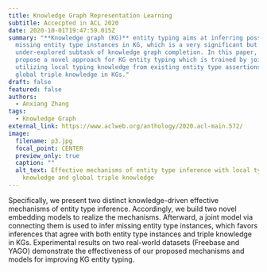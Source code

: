 ```yaml
---
title: Knowledge Graph Representation Learning
subtitle: Accecpted in ACL 2020
date: 2020-10-01T19:47:59.015Z
summary: "**Knowledge graph (KG)** entity typing aims at inferring possible
  missing entity type instances in KG, which is a very significant but still
  under-explored subtask of knowledge graph completion. In this paper, we
  propose a novel approach for KG entity typing which is trained by jointly
  utilizing local typing knowledge from existing entity type assertions and
  global triple knowledge in KGs."
draft: false
featured: false
authors:
  - Anxiang Zhang
tags:
  - Knowledge Graph
external_link: https://www.aclweb.org/anthology/2020.acl-main.572/
image:
  filename: p3.jpg
  focal_point: CENTER
  preview_only: true
  caption: ""
  alt_text: Effective mechanisms of entity type inference with local typing
    knowledge and global triple knowledge
---
```

Specifically, we present two distinct knowledge-driven effective mechanisms of entity type inference. Accordingly, we build two novel embedding models to realize the mechanisms. Afterward, a joint model via connecting them is used to infer missing entity type instances, which favors inferences that agree with both entity type instances and triple knowledge in KGs. Experimental results on two real-world datasets (Freebase and YAGO) demonstrate the effectiveness of our proposed mechanisms and models for improving KG entity typing.